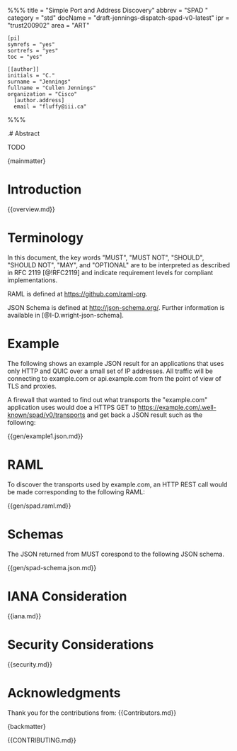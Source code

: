%%%
    title = "Simple Port and Address Discovery"
    abbrev = "SPAD "
    category = "std"
    docName = "draft-jennings-dispatch-spad-v0-latest"
    ipr = "trust200902"
    area = "ART"

    [pi]
    symrefs = "yes"
    sortrefs = "yes"
    toc = "yes"

    [[author]]
    initials = "C."
    surname = "Jennings"
    fullname = "Cullen Jennings"
    organization = "Cisco"
      [author.address]
      email = "fluffy@iii.ca"


%%%

.# Abstract

TODO

{mainmatter}

# Introduction

{{overview.md}}

# Terminology

In this document, the key words "MUST", "MUST NOT", "SHOULD", "SHOULD
NOT", "MAY", and "OPTIONAL" are to be interpreted as described in RFC
2119 [@!RFC2119] and indicate requirement levels for compliant
implementations.

RAML is defined at <https://github.com/raml-org>. 

JSON Schema is defined at <http://json-schema.org/>. Further
information is available in [@I-D.wright-json-schema].

# Example

The following shows an example JSON result for an applications that 
uses only HTTP and QUIC over a small set of IP addresses. All traffic 
will be connecting to example.com or api.example.com from the point of 
view of TLS and proxies.

A firewall that wanted to find out what transports the "example.com" application
uses would doe a HTTPS GET to <https://example.com/.well-known/spad/v0/transports> and get back a
JSON result such as the following:

{{gen/example1.json.md}}


# RAML

To discover the transports used by example.com, an HTTP REST call
would be made corresponding to the following RAML:

{{gen/spad.raml.md}}

# Schemas

The JSON returned from MUST corespond to the following JSON schema.

{{gen/spad-schema.json.md}}


# IANA Consideration

{{iana.md}}

# Security Considerations

{{security.md}}

# Acknowledgments 

Thank you for the contributions from:
{{Contributors.md}}



{backmatter}

{{CONTRIBUTING.md}}

